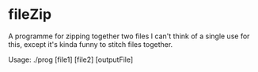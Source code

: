 # fileZip

A programme for zipping together two files
I can't think of a single use for this, except it's kinda funny to stitch files together.

Usage: ./prog [file1] [file2] [outputFile]
